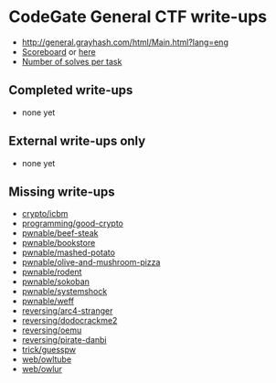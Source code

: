 # CodeGate General CTF write-ups

* <http://general.grayhash.com/html/Main.html?lang=eng>
* [Scoreboard](http://general.grayhash.com/html/Main.html?page=rank) or [here](TODOLOCAL)
* [Number of solves per task](solves.txt)

## Completed write-ups

* none yet

## External write-ups only

* none yet

## Missing write-ups

* [crypto/icbm](crypto/icbm)
* [programming/good-crypto](programming/good-crypto)
* [pwnable/beef-steak](pwnable/beef-steak)
* [pwnable/bookstore](pwnable/bookstore)
* [pwnable/mashed-potato](pwnable/mashed-potato)
* [pwnable/olive-and-mushroom-pizza](pwnable/olive-and-mushroom-pizza)
* [pwnable/rodent](pwnable/rodent)
* [pwnable/sokoban](pwnable/sokoban)
* [pwnable/systemshock](pwnable/systemshock)
* [pwnable/weff](pwnable/weff)
* [reversing/arc4-stranger](reversing/arc4-stranger)
* [reversing/dodocrackme2](reversing/dodocrackme2)
* [reversing/oemu](reversing/oemu)
* [reversing/pirate-danbi](reversing/pirate-danbi)
* [trick/guesspw](trick/guesspw)
* [web/owltube](web/owltube)
* [web/owlur](web/owlur)